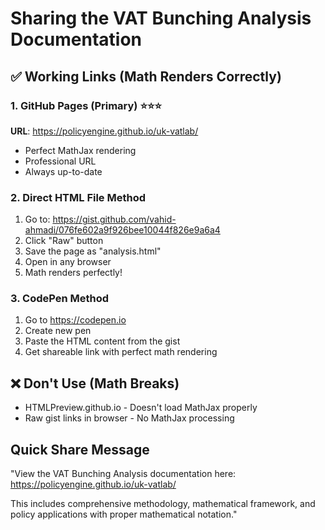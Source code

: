 # Sharing the VAT Bunching Analysis Documentation

## ✅ Working Links (Math Renders Correctly)

### 1. GitHub Pages (Primary) ⭐⭐⭐
**URL**: https://policyengine.github.io/uk-vatlab/
- Perfect MathJax rendering
- Professional URL
- Always up-to-date

### 2. Direct HTML File Method
1. Go to: https://gist.github.com/vahid-ahmadi/076fe602a9f926bee10044f826e9a6a4
2. Click "Raw" button
3. Save the page as "analysis.html" 
4. Open in any browser
5. Math renders perfectly!

### 3. CodePen Method
1. Go to https://codepen.io
2. Create new pen
3. Paste the HTML content from the gist
4. Get shareable link with perfect math rendering

## ❌ Don't Use (Math Breaks)
- HTMLPreview.github.io - Doesn't load MathJax properly
- Raw gist links in browser - No MathJax processing

## Quick Share Message
"View the VAT Bunching Analysis documentation here: https://policyengine.github.io/uk-vatlab/

This includes comprehensive methodology, mathematical framework, and policy applications with proper mathematical notation."